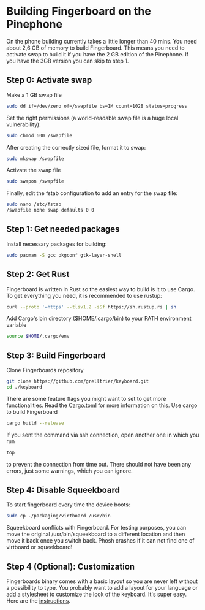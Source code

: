 # Building Fingerboard on the Pinephone
On the phone building currently takes a little longer than 40 mins.
You need about 2,6 GB of memory to build Fingerboard. This means you need to activate swap to build it 
if you have the 2 GB edition of the Pinephone. If you have the 3GB version you can skip to step 1.

## Step 0: Activate swap
Make a 1 GB swap file
```bash
sudo dd if=/dev/zero of=/swapfile bs=1M count=1028 status=progress
```
Set the right permissions (a world-readable swap file is a huge local vulnerability):
```bash
sudo chmod 600 /swapfile
```
After creating the correctly sized file, format it to swap:
```bash
sudo mkswap /swapfile
```
Activate the swap file
```bash
sudo swapon /swapfile
```
Finally, edit the fstab configuration to add an entry for the swap file:
```bash
sudo nano /etc/fstab
/swapfile none swap defaults 0 0
```

## Step 1: Get needed packages
Install necessary packages for building:
```bash
sudo pacman -S gcc pkgconf gtk-layer-shell
```

## Step 2: Get Rust
Fingerboard is written in Rust so the easiest way to build is it to use Cargo. To get everything you need, it is recommended to use rustup:
```bash
curl --proto '=https' --tlsv1.2 -sSf https://sh.rustup.rs | sh
```

Add Cargo's bin directory ($HOME/.cargo/bin) to your PATH environment variable
```bash
source $HOME/.cargo/env
```

## Step 3: Build Fingerboard
Clone Fingerboards repository
```bash
git clone https://github.com/grelltrier/keyboard.git
cd ./keyboard
```
There are some feature flags you might want to set to get more functionalities. Read the [Cargo.toml](../../Cargo.toml) for more information on this. 
Use cargo to build Fingerboard
```bash
cargo build --release
```

If you sent the command via ssh connection, open another one in which you run
```bash
top
```
to prevent the connection from time out. There should not have been any errors, just some warnings, which you can ignore.

## Step 4: Disable Squeekboard
To start fingerboard every time the device boots:
```bash
sudo cp ./packaging/virtboard /usr/bin
```
Squeekboard conflicts with Fingerboard. For testing purposes, you can move the original /usr/bin/squeekboard to a different location and then move it back once you switch back. Phosh crashes if it can not find one of virtboard or squeekboard!

## Step 4 (Optional): Customization
Fingerboards binary comes with a basic layout so you are never left without a possibility to type. You probably want to add a layout for your language or add a stylesheet to customize the look of the keyboard. It's super easy. Here are the [instructions](../../README.md#Customization).